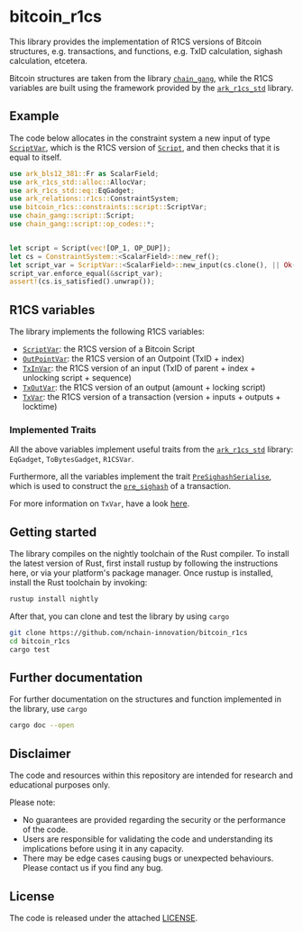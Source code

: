 # bitcoin_r1cs

This library provides the implementation of R1CS versions of Bitcoin structures, e.g. transactions, and functions, e.g. TxID calculation, sighash calculation, etcetera.

Bitcoin structures are taken from the library [`chain_gang`](https://github.com/nchain-innovation/chain-gang), while the R1CS variables are built using the framework provided by the [`ark_r1cs_std`](https://github.com/arkworks-rs/r1cs-std) library.
 
## Example

The code below allocates in the constraint system a new input of type [`ScriptVar`](./src/constraints/script.rs#L27), which is the R1CS version of [`Script`](https://github.com/nchain-innovation/chain-gang/blob/a960d330bb3114d3cdc6f7f3ebfffc3fd28b4244/src/script/mod.rs#L37),
and then checks that it is equal to itself.
 
```rust
use ark_bls12_381::Fr as ScalarField;
use ark_r1cs_std::alloc::AllocVar;
use ark_r1cs_std::eq::EqGadget;
use ark_relations::r1cs::ConstraintSystem;
use bitcoin_r1cs::constraints::script::ScriptVar;
use chain_gang::script::Script;
use chain_gang::script::op_codes::*;


let script = Script(vec![OP_1, OP_DUP]);
let cs = ConstraintSystem::<ScalarField>::new_ref();
let script_var = ScriptVar::<ScalarField>::new_input(cs.clone(), || Ok(script)).unwrap();
script_var.enforce_equal(&script_var);
assert!(cs.is_satisfied().unwrap());
```

## R1CS variables

The library implements the following R1CS variables:
- [`ScriptVar`](./src/constraints/script.rs#L27): the R1CS version of a Bitcoin Script
- [`OutPointVar`](./src/constraints/outpoint.rs#L25): the R1CS version of an Outpoint (TxID + index)
- [`TxInVar`](./src/constraints/txin.rs#L28): the R1CS version of an input (TxID of parent + index + unlocking script + sequence)
- [`TxOutVar`](./src/constraints/txout.rs#L25): the R1CS version of an output (amount + locking script)
- [`TxVar`](./src/constraints/tx.rs#L49): the R1CS version of a transaction (version + inputs + outputs + locktime)

### Implemented Traits

All the above variables implement useful traits from the [`ark_r1cs_std`](https://github.com/arkworks-rs/r1cs-std) library: `EqGadget`, `ToBytesGadget`, `R1CSVar`.

Furthermore, all the variables implement the trait [`PreSighashSerialise`](./src/traits.rs#L6), which is used to construct the [`pre_sighash`](https://github.com/bitcoin-sv/bitcoin-sv/blob/master/doc/abc/replay-protected-sighash.md#digest-algorithm) of a transaction.

For more information on `TxVar`, have a look [here](./docs/tx.md).

## Getting started

The library compiles on the nightly toolchain of the Rust compiler. To install the latest version of Rust, first install rustup by following the instructions here, or via your platform's package manager. Once rustup is installed, install the Rust toolchain by invoking:

```bash
rustup install nightly
```

After that, you can clone and test the library by using `cargo`

```bash
git clone https://github.com/nchain-innovation/bitcoin_r1cs
cd bitcoin_r1cs
cargo test
```

## Further documentation

For further documentation on the structures and function implemented in the library, use `cargo`

```bash
cargo doc --open
```

## Disclaimer

The code and resources within this repository are intended for research and educational purposes only.

Please note:

- No guarantees are provided regarding the security or the performance of the code.
- Users are responsible for validating the code and understanding its implications before using it in any capacity.
- There may be edge cases causing bugs or unexpected behaviours. Please contact us if you find any bug.

## License

The code is released under the attached [LICENSE](./LICENSE.txt).

